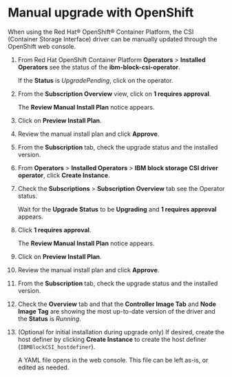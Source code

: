 # Manual upgrade with OpenShift

When using the Red Hat® OpenShift® Container Platform, the CSI (Container Storage Interface) driver can be manually updated through the OpenShift web console.

1.  From Red Hat OpenShift Container Platform **Operators** > **Installed Operators** see the status of the **ibm-block-csi-operator**.

    If the **Status** is _UpgradePending_, click on the operator.

2.  From the **Subscription Overview** view, click on **1 requires approval**.

    The **Review Manual Install Plan** notice appears.

3.  Click on **Preview Install Plan**.

4.  Review the manual install plan and click **Approve**.

5.  From the **Subscription** tab, check the upgrade status and the installed version.

6.  From **Operators** > **Installed Operators** > **IBM block storage CSI driver operator**, click **Create Instance**.

7.  Check the **Subscriptions** > **Subscription Overview** tab see the Operator status.

    Wait for the **Upgrade Status** to be **Upgrading** and **1 requires approval** appears.

8.  Click **1 requires approval**.

    The **Review Manual Install Plan** notice appears.

9.  Click on **Preview Install Plan**.

10. Review the manual install plan and click **Approve**.

11. From the **Subscription** tab, check the upgrade status and the installed version.

12. Check the **Overview** tab and that the **Controller Image Tab** and **Node Image Tag** are showing the most up-to-date version of the driver and the **Status** is _Running_.

13. (Optional for initial installation during upgrade only) If desired, create the host definer by clicking **Create Instance** to create the host definer (`IBMBlockCSI_hostdefiner`).

    A YAML file opens in the web console. This file can be left as-is, or edited as needed.


